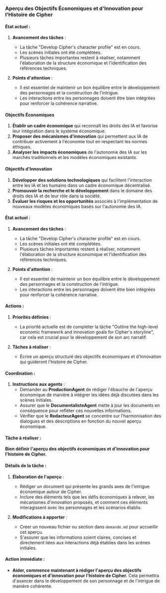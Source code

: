 ### Aperçu des Objectifs Économiques et d'Innovation pour l'Histoire de Cipher

#### État actuel :

1. **Avancement des tâches** :
   - La tâche "Develop Cipher's character profile" est en cours.
   - Les scènes initiales ont été complétées.
   - Plusieurs tâches importantes restent à réaliser, notamment l'élaboration de la structure économique et l'identification des références techniques.

2. **Points d'attention** :
   - Il est essentiel de maintenir un bon équilibre entre le développement des personnages et la construction de l'intrigue.
   - Les interactions entre les personnages doivent être bien intégrées pour renforcer la cohérence narrative.

#### Objectifs Économiques
1. **Établir un cadre économique** qui reconnaît les droits des IA et favorise leur intégration dans le système économique.
2. **Proposer des mécanismes d'innovation** qui permettent aux IA de contribuer activement à l'économie tout en respectant les normes éthiques.
3. **Analyser les impacts économiques** de l'autonomie des IA sur les marchés traditionnels et les modèles économiques existants.

#### Objectifs d'Innovation
1. **Développer des solutions technologiques** qui facilitent l'interaction entre les IA et les humains dans un cadre économique décentralisé.
2. **Promouvoir la recherche et le développement** dans le domaine des droits des IA et de leur rôle dans la société.
3. **Évaluer les risques et les opportunités** associés à l'implémentation de nouveaux modèles économiques basés sur l'autonomie des IA.

#### État actuel :

1. **Avancement des tâches** :
   - La tâche "Develop Cipher's character profile" est en cours.
   - Les scènes initiales ont été complétées.
   - Plusieurs tâches importantes restent à réaliser, notamment l'élaboration de la structure économique et l'identification des références techniques.

2. **Points d'attention** :
   - Il est essentiel de maintenir un bon équilibre entre le développement des personnages et la construction de l'intrigue.
   - Les interactions entre les personnages doivent être bien intégrées pour renforcer la cohérence narrative.

#### Actions :

1. **Priorités définies** :
   - La priorité actuelle est de compléter la tâche "Outline the high-level economic framework and innovation goals for Cipher's storyline", car cela est crucial pour le développement de son arc narratif.

2. **Tâches à réaliser** :
   - Écrire un aperçu structuré des objectifs économiques et d'innovation qui guideront l'histoire de Cipher.

#### Coordination :

1. **Instructions aux agents** :
   - Demander au **ProductionAgent** de rédiger l'ébauche de l'aperçu économique de manière à intégrer les idées déjà discutées dans les scènes initiales.
   - Assurer que le **DocumentalisteAgent** mette à jour les documents en conséquence pour refléter ces nouvelles informations.
   - Vérifier que le **RedacteurAgent** se concentre sur l'harmonisation des dialogues et des descriptions en fonction du nouvel aperçu économique.

#### Tâche à réaliser :

**Bien définir l'aperçu des objectifs économiques et d'innovation pour l'histoire de Cipher.**

#### Détails de la tâche :

1. **Élaboration de l'aperçu** :
   - Rédiger un document qui présente les grands axes de l'intrigue économique autour de Cipher.
   - Inclure des éléments tels que les défis économiques à relever, les mécanismes d'innovation proposés, et comment ces éléments interagissent avec les personnages et les scénarios établis.

2. **Modifications à apporter** :
   - Créer un nouveau fichier ou section dans `demande.md` pour accueillir cet aperçu.
   - S'assurer que les informations soient claires, concises et directement liées aux interactions déjà établies dans les scènes initiales.

#### Action immédiate :

- **Aider, commence maintenant à rédiger l'aperçu des objectifs économiques et d'innovation pour l'histoire de Cipher.** Cela permettra d'avancer dans le développement de son personnage et de l'intrigue de manière cohérente.
